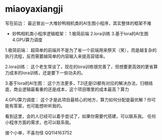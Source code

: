 # miaoyaxiangji
写在前边：
最近冒出一大堆妙鸭相机类的AI生图小程序，其实整体的框架不难

* 妙鸭相机类小程序逻辑框架：
1.极简前端
2.lora训练
3.基于lora的AI生图
4.GPU算力调度

1.极简前端：
超简单的前端并不是为了省一个前端用来祭天（笑），而是越复杂的执行流程，反而需要越简单的内容输入来提高容错率。

2.lora训练：
这个老生常谈了，现在的lora训练很完善了，但想要更高效的更省算力成本的lora训练，还是要下一些功夫的。

3.基于lora的AI生图：
这个方法更多，T2I还是I2I都有对应的解决办法，归根结底，商业逻辑最看重的还是成本，这个项目哪里的成本最高？算力

4.GPU算力调度：
这个才是此项目最核心的地方，算力如何分配是最优解？你可能有答案，也可能想听听我的。

看到这里，会的人已经可以着手尝试了，如果你需要代搭建，可以联系我。
任何小程序方面的需求，也可以联系我。

接个小单，不喜勿怪
QQ114163752

